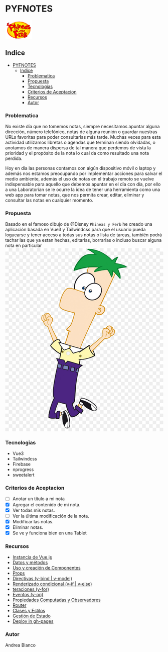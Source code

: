 # PYFNOTES  
![Image text](./src/assets/pyfLogo.png)

## Indice  
- [PYFNOTES](#pyfnotes)
  - [Indice](#indice)
    - [Problematica](#problematica)
    - [Propuesta](#propuesta)
    - [Tecnologias](#tecnologias)
    - [Criterios de Aceptacion](#criterios-de-aceptacion)
    - [Recursos](#recursos)
    - [Autor](#autor)

### Problematica  
No existe día que no tomemos notas, siempre necesitamos apuntar alguna dirección, número telefónico, notas de alguna reunión o guardar nuestras URLs favoritas para poder consultarlas más tarde. Muchas veces para esta actividad utilizamos libretas o agendas que terminan siendo olvidadas, o anotamos de manera dispersa de tal manera que perdemos de vista la prioridad y el propósito de la nota lo cual da como resultado una nota perdida.

Hoy en día las personas contamos con algún dispositivo móvil o laptop y además nos estamos preocupando por implementar acciones para salvar el medio ambiente, además el uso de notas en el trabajo remoto se vuelve indispensable para aquello que debemos apuntar en el día con día, por ello a una Laboratorian se le ocurre la idea de tener una herramienta como una web app para tomar notas, que nos permita crear, editar, eliminar y consultar las notas en cualquier momento.

### Propuesta  
Basado en el famoso dibujo de @Disney `Phineas y Ferb` he creado una aplicación basada en Vue3 y Tailwindcss para que el usuario pueda loguearse y tener acceso a todas sus notas o lista de tareas, también podrá tachar las que ya estan hechas, editarlas, borrarlas o incluso buscar alguna nota en particular  
![Image text](./src/assets/ferbc.jpg)

### Tecnologias  
- Vue3
- Tailwindcss
- Firebase
- nprogress
- sweetalert

### Criterios de Aceptacion  
- [ ] Anotar un título a mi nota
- [x] Agregar el contenido de mi nota.
- [x] Ver todas mis notas.
- [ ] Ver la última modificación de la nota.
- [x] Modificar las notas.
- [x] Eliminar notas.
- [x] Se ve y funciona bien en una Tablet

### Recursos
- [Instancia de Vue.js](https://es.vuejs.org/v2/guide/instance.html)
- [Datos y métodos](https://es.vuejs.org/v2/guide/instance.html#Datos-y-Metodos)
- [Uso y creación de Componentes](https://vuejs.org/v2/guide/components.html)
- [Props](https://es.vuejs.org/v2/guide/components.html#Pasando-datos-a-componentes-secundarios-con-Props)
- [Directivas (v-bind | v-model)](https://es.vuejs.org/v2/api/#v-bind)
- [Renderizado condicional (v-if | v-else)](https://es.vuejs.org/v2/guide/conditional.html#v-if)
- [teraciones (v-for)](https://es.vuejs.org/v2/guide/list.html#Mapeando-una-matriz-a-elementos-con-v-for)
- [ Eventos (v-on)](https://es.vuejs.org/v2/guide/events.html)
- [Propiedades Computadas y Observadores](https://es.vuejs.org/v2/guide/computed.html)
- [Router](https://next.router.vuejs.org/guide/)
- [Clases y Estilos](https://es.vuejs.org/v2/guide/class-and-style.html)
- [Gestión de Estado](https://es.vuejs.org/v2/guide/state-management.html#Gestion-de-estado-simple-desde-cero)
- [Deploy in gh-pages](https://www.neoguias.com/como-publicar-aplicacion-vue-github-pages/)

### Autor
Andrea Blanco